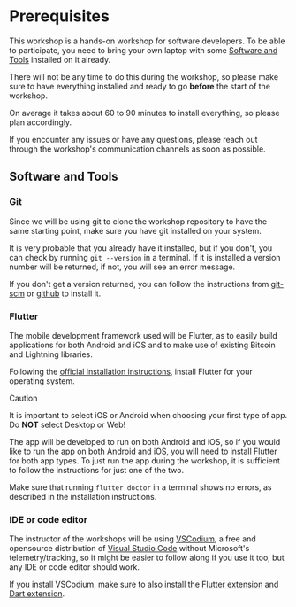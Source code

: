 # Prerequisites

This workshop is a hands-on workshop for software developers. To be able to participate, you need to bring your own laptop with some [Software and Tools](#software-and-tools) installed on it already.

There will not be any time to do this during the workshop, so please make sure to have everything installed and ready to go **before** the start of the workshop.

On average it takes about 60 to 90 minutes to install everything, so please plan accordingly.

If you encounter any issues or have any questions, please reach out through the workshop's communication channels as soon as possible.

## Software and Tools

### Git

Since we will be using git to clone the workshop repository to have the same starting point, make sure you have git installed on your system.

It is very probable that you already have it installed, but if you don't, you can check by running `git --version` in a terminal. If it is installed a version number will be returned, if not, you will see an error message.

If you don't get a version returned, you can follow the instructions from [git-scm](https://git-scm.com/downloads) or [github](https://github.com/git-guides/install-git) to install it.

### Flutter

The mobile development framework used will be Flutter, as to easily build applications for both Android and iOS and to make use of existing Bitcoin and Lightning libraries.

Following the [official installation instructions](https://flutter.dev/docs/get-started/install), install Flutter for your operating system.

> [!CAUTION]  
> It is important to select iOS or Android when choosing your first type of app. Do **NOT** select Desktop or Web!

The app will be developed to run on both Android and iOS, so if you would like to run the app on both Android and iOS, you will need to install Flutter for both app types. To just run the app during the workshop, it is sufficient to follow the instructions for just one of the two.

Make sure that running `flutter doctor` in a terminal shows no errors, as described in the installation instructions.

### IDE or code editor

The instructor of the workshops will be using [VSCodium](https://vscodium.com/), a free and opensource distribution of [Visual Studio Code](https://code.visualstudio.com/) without Microsoft's telemetry/tracking, so it might be easier to follow along if you use it too, but any IDE or code editor should work.

If you install VSCodium, make sure to also install the [Flutter extension](https://open-vsx.org/extension/Dart-Code/flutter) and [Dart extension](https://open-vsx.org/extension/Dart-Code/dart-code).
